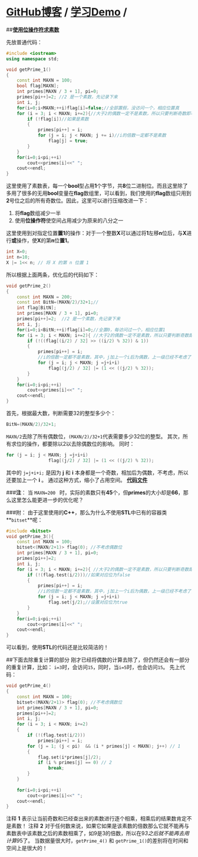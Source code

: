 [**GitHub博客**](https://github.com/bbxytl/bbxytl.github.com/tree/master/blog) / [学习Demo](https://github.com/bbxytl/Lean_Demos) /
====

##[**使用位操作符求素数**](https://github.com/bbxytl/Lean_Demos/tree/master/GetPrimes)

先放普通代码：
```cpp
#include <iostream>
using namespace std;

void getPrime_1()
{
    const int MAXN = 100;
    bool flag[MAXN];
    int primes[MAXN / 3 + 1], pi=0;
    primes[pi++]=2; //2 是一个素数，先记录下来
    int i, j;
    for(i=0;i<MAXN;++i)flag[i]=false;//全部置假，没访问一个，相应位置真
    for (i = 3; i < MAXN; i+=2){//大于2的偶数一定不是素数，所以只要判断奇数即可
        if (!flag[i])//如果是素数
        {
            primes[pi++] = i;
            for (j = i; j < MAXN; j += i)//i的倍数一定都不是素数
                flag[j] = true;
        }
    }
    for(i=0;i<pi;++i)
        cout<<primes[i]<<" ";
    cout<<endl;
}
```
这里使用了素数表，每一个**bool**型占用**1**个字节，共**8**位二进制位。而且这里除了多用了很多的无用**bool**变量在**flag**数组里，可以看到，我们使用的**flag**数组只用到**2**号位之后的所有奇数位。因此，这里可以进行压缩改进一下：
1. 将**flag**数组减少一半
2. 使用**位操作符**使空间占用减少为原来的八分之一

这里使用到对指定位置**置1**的操作：对于一个整数**X**可以通过将**1**左移**n**位后，与**X**进行**或**操作，使**X**的第**n**位**置1**。
```cpp
int X=0;
int n=10;
X |= 1<< n; // 将 X 的第 n 位置 1
```

所以根据上面两条，优化后的代码如下：
```cpp
void getPrime_2()
{    
    const int MAXN = 200;
    const int BitN=(MAXN/2)/32+1;//   
    int flag[BitN];
    int primes[MAXN / 3 + 1], pi=0;
    primes[pi++]=2;  //2 是一个素数，先记录下来
    int i, j; 
    for(i=0;i<BitN;++i)flag[i]=0;//全置0，每访问过一个，相应位置1
    for (i = 3; i < MAXN; i+=2){ //大于2的偶数一定不是素数，所以只要判断奇数即可
        if (!((flag[(i/2) / 32] >> ((i/2) % 32)) & 1))
        {
            primes[pi++] = i;
            //i的倍数一定都不是素数，其中，j加上一个i后为偶数，上一级已经不考虑了，所以还要加上一个i
            for (j = i; j < MAXN; j =j+i+i)
                flag[(j/2) / 32] |= (1 << ((j/2) % 32));
        }
    }
    for(i=0;i<pi;++i)
        cout<<primes[i]<<" ";
    cout<<endl;
}
```
首先，根据最大数，判断需要32的整型多少个：
```cpp
BitN=(MAXN/2)/32+1;
```
` MAXN/2 `去除了所有偶数位，` (MAXN/2)/32+1 `代表需要多少32位的整型。
其次，所有求位的操作，都要除以2以去除偶数位的影响。
同时：
```cpp
for (j = i; j < MAXN; j =j+i+i)
                flag[(j/2) / 32] |= (1 << ((j/2) % 32));
```
其中的 `j=j+i+i;` 是因为 **j** 和 **i** 本身都是一个奇数，相加后为偶数，不考虑，所以还要加上一个 **i** 。
通过这种方式，缩小了占用空间。
[**代码文件**](https://github.com/bbxytl/Lean_Demos/blob/master/GetPrimes/getPrimes.cpp)

###**注**：
当 `MAXN=200 ` 时，实际的素数只有**45**个，但**primes**的大小却是**66**，那么这里怎么能更进一步的优化呢？

###附：
由于这里使用的**C++**，那么为什么不使用**STL**中已有的容器类**`bitset`**呢：
```cpp
#include <bitset>
void getPrime_3(){
    const int MAXN = 100;
    bitset<(MAXN/2+1)> flag(0); //不考虑偶数位
    int primes[MAXN / 3 + 1], pi=0;
    primes[pi++]=2;
    int i, j;
    for (i = 3; i < MAXN; i+=2){ //大于2的偶数一定不是素数，所以只要判断奇数即可
        if (!(flag.test(i/2)))//如果对应位为false
        {
            primes[pi++] = i;
            //i的倍数一定都不是素数，其中，j加上一个i后为偶数，上一级已经不考虑了，所以还要加上一个i
            for (j = i; j < MAXN; j =j+i+i)
                flag.set(j/2);//设置对应位为true
        }
    }
    for(i=0;i<pi;++i)
        cout<<primes[i]<<" ";
    cout<<endl;
}
```
可以看到，使用**STL**的代码还是比较简洁的！

##下面去除重复计算的部分
刚才已经将偶数的计算去除了，但仍然还会有一部分的重复计算，比如：
`i=3`时，会访问`15`，同时，当`i=5`时，也会访问`15`。
先上代码：
```cpp
void getPrime_4()
{
    const int MAXN = 100;
    bitset<(MAXN/2+1)> flag(0); //不考虑偶数位
    int primes[MAXN / 3 + 1], pi=0;
    primes[pi++]=2;
    int i, j;
    for (i = 3; i < MAXN; i+=2)
    {
        if (!(flag.test(i/2)))
            primes[pi++] = i;
        for (j = 1; (j < pi)  && (i * primes[j] < MAXN); j++) // 1
        {
            flag.set(i*primes[j]/2);
            if (i % primes[j] == 0) // 2
                break;
        }
    }
    
    for(i=0;i<pi;++i)
        cout<<primes[i]<<" ";
    cout<<endl;
}
```
注释 **1** 表示让当前奇数和已经查出来的素数进行逐个相乘，相乘后的结果数肯定不是素数！
注释 **2** 对于任何数来说，如果它如果是该素数的倍数那么它就不能再与素数表中该素数之后的素数相乘了，如9是3的倍数，所以在9*3之后就不能再去用计算9*5了。
当数据量很大时，`getPrime_4()` 和 `getPrime_1()`的差别将在时间和空间上是很大的！


